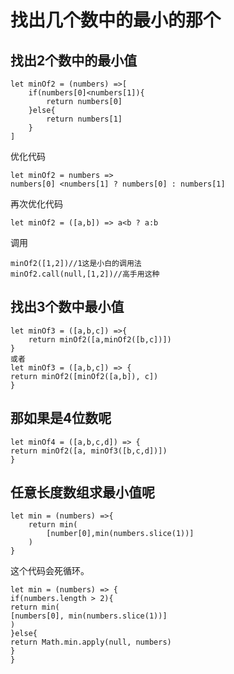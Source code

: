# 找出几个数中的最小的那个
## 找出2个数中的最小值
```
let minOf2 = (numbers) =>[
    if(numbers[0]<numbers[1]){
        return numbers[0]
    }else{
        return numbers[1]
    }
]
```
优化代码
```
let minOf2 = numbers =>
numbers[0] <numbers[1] ? numbers[0] : numbers[1]
```
再次优化代码
```
let minOf2 = ([a,b]) => a<b ? a:b
```
调用
```
minOf2([1,2])//1这是小白的调用法
minOf2.call(null,[1,2])//高手用这种
```
## 找出3个数中最小值
```
let minOf3 = ([a,b,c]) =>{
    return minOf2([a,minOf2([b,c])])
}
或者
let minOf3 = ([a,b,c]) => {
return minOf2([minOf2([a,b]), c])
}
```
## 那如果是4位数呢
```
let minOf4 = ([a,b,c,d]) => {
return minOf2([a, minOf3([b,c,d])])
}
```
## 任意长度数组求最小值呢
```
let min = (numbers) =>{
    return min(
        [number[0],min(numbers.slice(1))]
    )
}
```
这个代码会死循环。
```
let min = (numbers) => {
if(numbers.length > 2){
return min(
[numbers[0], min(numbers.slice(1))]
)
}else{
return Math.min.apply(null, numbers)
}
}
```



